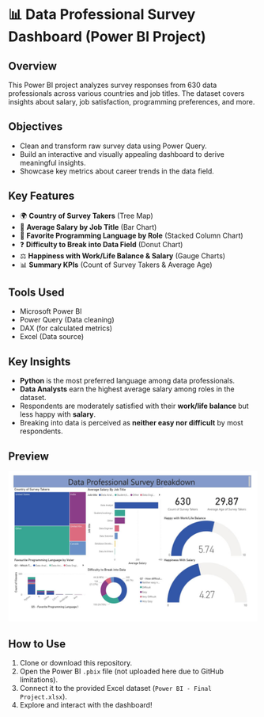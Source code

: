 # 📊 Data Professional Survey Dashboard (Power BI Project)

## Overview
This Power BI project analyzes survey responses from 630 data professionals across various countries and job titles. The dataset covers insights about salary, job satisfaction, programming preferences, and more.

## Objectives
- Clean and transform raw survey data using Power Query.
- Build an interactive and visually appealing dashboard to derive meaningful insights.
- Showcase key metrics about career trends in the data field.

## Key Features
- 🌍 **Country of Survey Takers** (Tree Map)
- 💼 **Average Salary by Job Title** (Bar Chart)
- 🧠 **Favorite Programming Language by Role** (Stacked Column Chart)
- ❓ **Difficulty to Break into Data Field** (Donut Chart)
- ⚖️ **Happiness with Work/Life Balance & Salary** (Gauge Charts)
- 📊 **Summary KPIs** (Count of Survey Takers & Average Age)

## Tools Used
- Microsoft Power BI
- Power Query (Data cleaning)
- DAX (for calculated metrics)
- Excel (Data source)

## Key Insights
- **Python** is the most preferred language among data professionals.
- **Data Analysts** earn the highest average salary among roles in the dataset.
- Respondents are moderately satisfied with their **work/life balance** but less happy with **salary**.
- Breaking into data is perceived as **neither easy nor difficult** by most respondents.

## Preview
![Dashboard Screenshot](./Screenshot_Dashboard.jpg)

## How to Use
1. Clone or download this repository.
2. Open the Power BI `.pbix` file (not uploaded here due to GitHub limitations).
3. Connect it to the provided Excel dataset (`Power BI - Final Project.xlsx`).
4. Explore and interact with the dashboard!
